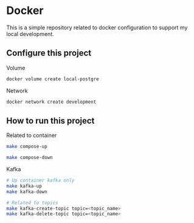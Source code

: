 # Docker

This is a simple repository related to docker configuration to support my local development.

## Configure this project
Volume
```sh
docker volume create local-postgre
```

Network
```sh
docker network create development
```

## How to run this project

Related to container
```sh
make compose-up

make compose-down
```

Kafka
```sh
# Up container kafka only
make kafka-up
make kafka-down

# Related to topics
make kafka-create-topic topic=<topic_name>
make kafka-delete-topic topic=<topic_name>
```
